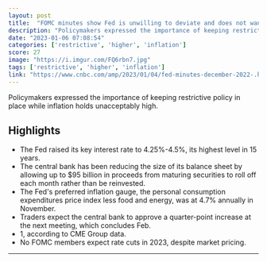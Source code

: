 ```yaml
---
layout: post
title:  "FOMC minutes show Fed is unwilling to deviate and does not want “imperceptions” of lower rate-setting"
description: "Policymakers expressed the importance of keeping restrictive policy in place while inflation holds unacceptably high."
date: "2023-01-06 07:08:54"
categories: ['restrictive', 'higher', 'inflation']
score: 27
image: "https://i.imgur.com/FQ6rbn7.jpg"
tags: ['restrictive', 'higher', 'inflation']
link: "https://www.cnbc.com/amp/2023/01/04/fed-minutes-december-2022-.html"
---
```


Policymakers expressed the importance of keeping restrictive policy in place while inflation holds unacceptably high.

## Highlights

- The Fed raised its key interest rate to 4.25%-4.5%, its highest level in 15 years.
- The central bank has been reducing the size of its balance sheet by allowing up to $95 billion in proceeds from maturing securities to roll off each month rather than be reinvested.
- The Fed's preferred inflation gauge, the personal consumption expenditures price index less food and energy, was at 4.7% annually in November.
- Traders expect the central bank to approve a quarter-point increase at the next meeting, which concludes Feb.
- 1, according to CME Group data.
- No FOMC members expect rate cuts in 2023, despite market pricing.

---
